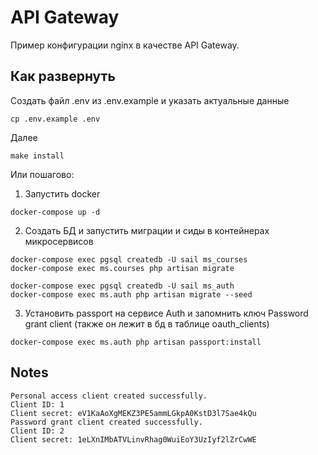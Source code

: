 # API Gateway

Пример конфигурации nginx в качестве API Gateway.

## Как развернуть

Создать файл .env из .env.example и указать актуальные данные
```
cp .env.example .env
```

Далее

```
make install
```

Или пошагово:

1. Запустить docker
```
docker-compose up -d
```
2. Создать БД и запустить миграции и сиды в контейнерах микросервисов
```
docker-compose exec pgsql createdb -U sail ms_courses
docker-compose exec ms.courses php artisan migrate

docker-compose exec pgsql createdb -U sail ms_auth
docker-compose exec ms.auth php artisan migrate --seed
```

3. Установить passport на сервисе Auth и запомнить ключ Password grant client (также он лежит в бд в таблице oauth_clients)
```
docker-compose exec ms.auth php artisan passport:install
```

## Notes

```
Personal access client created successfully.
Client ID: 1
Client secret: eV1KaAoXgMEKZ3PE5ammLGkpA0KstD3l7Sae4kQu
Password grant client created successfully.
Client ID: 2
Client secret: 1eLXnIMbATVLinvRhag0WuiEoY3UzIyf2lZrCwWE
```